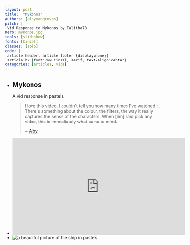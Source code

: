 ```yaml
---
layout: post
title:  "Mykonos"
authors: [albymangroves]
pitch: |
 Vid Response to Mykonos by Talitha78
hero: mykonos.jpg
tools: [slideshow]
fonts: [Cinzel]
classes: [solo]
code: |
 article header, article footer {display:none;}
 article h2 {font:7vw Cinzel, serif; text-align:center}
categories: [articles, vids]
---
```

<div class="slideshow" id="mykonos">
<ul class="slides">
<li>
<div class="copy">
<h2>Mykonos</h2>
<p>A vid response in pastels.</p>
<blockquote>
<p>I love this video. I couldn't tell you how many times I've watched it. There's something about the colour, the filters, the way it really captures the sense of the characters. When [lim] said pick any video, this is immediately what came to mind.</p>
<p>~ <a href="/about/people/index.html#albymangroves">Alby</a></p>
</blockquote> 
</div>
</li>
<li>
<div class="fullscreen video">
<iframe class="lazyload" width="560" height="315" src="https://www.youtube.com/embed/MbMnTLxUeP8?rel=0" frameborder="0" allowfullscreen></iframe>
</div>
</li>

<li>
<picture class="image" class="lazyload">
  <source srcset="/assets/pics/posts/mykonos/huge.jpg" media="(min-width: 1600px)">
  <source srcset="/assets/pics/posts/mykonos/desktop.jpg" media="(min-width: 980px)">
  <source srcset="/assets/pics/posts/mykonos/tablet.jpg" media="(min-width: 480px)">
  <source srcset="/assets/pics/posts/mykonos/phone.jpg" media="(min-width: 0px)">
  <img srcset="/assets/pics/posts/mykonos/default.jpg" alt="a beautiful picture of the ship in pastels">
</picture>
</li>

</ul>
</div>

